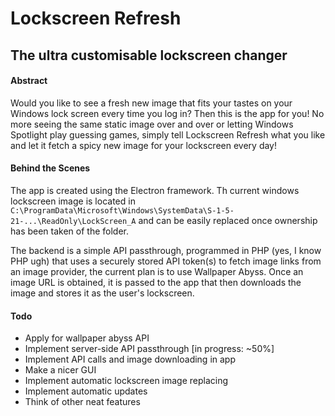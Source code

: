 # Lockscreen Refresh
## The ultra customisable lockscreen changer

#### Abstract
Would you like to see a fresh new image that fits your tastes on your Windows lock screen every time you log in?
Then this is the app for you! No more seeing the same static image over and over or letting Windows Spotlight play guessing games, simply tell Lockscreen Refresh what you like and let it fetch a spicy new image for your lockscreen every day!

#### Behind the Scenes
The app is created using the Electron framework. Th current windows lockscreen image is located in `C:\ProgramData\Microsoft\Windows\SystemData\S-1-5-21-...\ReadOnly\LockScreen_A` and can be easily replaced once ownership has been taken of the folder.

The backend is a simple API passthrough, programmed in PHP (yes, I know PHP ugh) that uses a securely stored API token(s) to fetch image links from an image provider, the current plan is to use Wallpaper Abyss. Once an image URL is obtained, it is passed to the app that then downloads the image and stores it as the user's lockscreen.

#### Todo
- Apply for wallpaper abyss API
- Implement server-side API passthrough [in progress: ~50%]
- Implement API calls and image downloading in app
- Make a nicer GUI
- Implement automatic lockscreen image replacing
- Implement automatic updates
- Think of other neat features